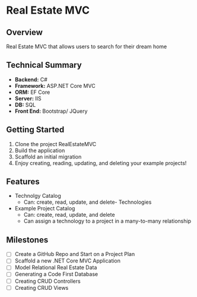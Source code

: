 # Real Estate MVC

## Overview
Real Estate MVC that allows users to search for their dream home

## Technical Summary

-  **Backend:** C# 
-  **Framework:** ASP.NET Core MVC
-  **ORM:** EF Core
-  **Server:** IIS
-  **DB:** SQL
-  **Front End:** Bootstrap/ JQuery

## Getting Started

1. Clone the project RealEstateMVC
2. Build the application
3. Scaffold an initial migration
4. Enjoy creating, reading, updating, and deleting your example projects!

## Features

-  Technolgy Catalog
   - Can: create, read, update, and delete- Technologies
-  Example Project Catalog
   - Can: create, read, update, and delete
   - Can assign a technology to a project in a many-to-many relationship


## Milestones

- [ ] Create a GitHub Repo and Start on a Project Plan
- [ ] Scaffold a new .NET Core MVC Application
- [ ] Model Relational Real Estate Data
- [ ] Generating a Code First Database
- [ ] Creating CRUD Controllers
- [ ] Creating CRUD Views
